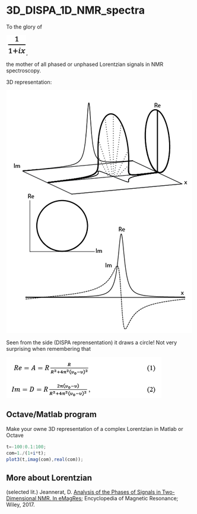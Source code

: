 # 3D_DISPA_1D_NMR_spectra

To the glory of 

![](eq.png),

the mother of all phased or unphased Lorentzian signals in NMR spectroscopy.


3D representation:

![](ima2.png)

Seen from the side (DISPA reprensentation) it draws a circle! 
Not very surprising when remembering that

![](eqcircl.png)

## Octave/Matlab program 
Make your owne 3D representation of a complex Lorentzian in Matlab or Octave
```octave
t=-100:0.1:100;
com=1./(1+i*t);
plot3(t,imag(com),real(com));
```
## More about Lorentzian 
(selected lit.)
Jeannerat, D. [Analysis of the Phases of Signals in Two-Dimensional NMR. In eMagRes](https://archive-ouverte.unige.ch/unige:93864/ATTACHMENT01); Encyclopedia of Magnetic Resonance; Wiley, 2017.

